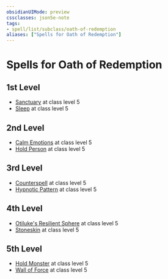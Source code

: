 ```yaml
---
obsidianUIMode: preview
cssclasses: json5e-note
tags:
- spell/list/subclass/oath-of-redemption
aliases: ["Spells for Oath of Redemption"]
---
```

# Spells for Oath of Redemption

## 1st Level

- [Sanctuary](sanctuary "PHB") at class level 5
- [Sleep](sleep "PHB") at class level 5

## 2nd Level

- [Calm Emotions](calm-emotions "PHB") at class level 5
- [Hold Person](hold-person "PHB") at class level 5

## 3rd Level

- [Counterspell](counterspell "PHB") at class level 5
- [Hypnotic Pattern](hypnotic-pattern "PHB") at class level 5

## 4th Level

- [Otiluke's Resilient Sphere](otilukes-resilient-sphere "PHB") at class level 5
- [Stoneskin](stoneskin "PHB") at class level 5

## 5th Level

- [Hold Monster](hold-monster "PHB") at class level 5
- [Wall of Force](wall-of-force "PHB") at class level 5